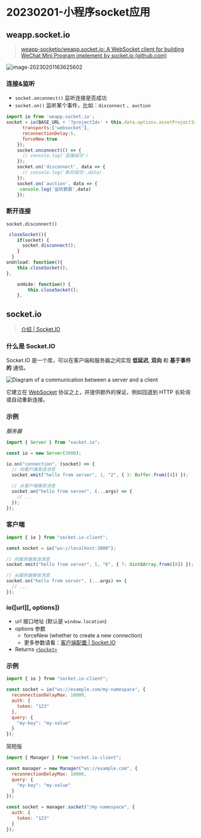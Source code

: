 # 20230201-小程序socket应用

## weapp.socket.io 

> [weapp-socketio/weapp.socket.io: A WebSocket client for building WeChat Mini Program implement by socket.io (github.com)](https://github.com/weapp-socketio/weapp.socket.io#readme)

![image-20230201163625602](https://s2.loli.net/2023/02/01/8ykwWMcpzoPhRDb.png)

### 连接&监听

- `socket.onconnect()` 监听连接是否成功
- `socket.on()` 监听某个事件，比如：`disconnect` 、`auction`

```js
import io from 'weapp.socket.io';
socket = io(BASE_URL + '?projectId=' + this.data.options.assetProjectId,{
      transports:['websocket'],
      reconnectionDelay:5,
      forceNew:true
    });
    socket.onconnect(() => {
      // console.log('连接成功')
    });
    socket.on('disconnect', data => {
      // console.log('断开成功',data)
    });
    socket.on('auction', data => {
     console.log('监听数据',data)
    });
```

### 断开连接

`socket.disconnect()`

```js
 closeSocket(){
    if(socket) {
      socket.disconnect();
    }
  }
onUnload: function(){
    this.closeSocket();
},

    onHide: function() {
        this.closeSocket();
    },
```

## socket.io

> [介绍 | Socket.IO](https://socket.io/zh-CN/docs/v4/)

### 什么是 Socket.IO[](https://socket.io/zh-CN/docs/v4/#what-socketio-is)

Socket.IO 是一个库，可以在客户端和服务器之间实现 **低延迟**, **双向** 和 **基于事件的** 通信。

![Diagram of a communication between a server and a client](https://s2.loli.net/2023/02/02/JFGd3kNljbfsR48.png)

它建立在 [WebSocket](https://fr.wikipedia.org/wiki/WebSocket) 协议之上，并提供额外的保证，例如回退到 HTTP 长轮询或自动重新连接。

### 示例

*服务器*

```js
import { Server } from "socket.io";

const io = new Server(3000);

io.on("connection", (socket) => {
  // 向客户端发送消息
  socket.emit("hello from server", 1, "2", { 3: Buffer.from([4]) });

  // 从客户端接收消息
  socket.on("hello from server", (...args) => {
    // ...
  });
});
```

### 客户端

```js
import { io } from "socket.io-client";

const socket = io("ws://localhost:3000");

// 向服务器发送消息
socket.emit("hello from server", 5, "6", { 7: Uint8Array.from([8]) });

// 从服务器接收消息
socket.on("hello from server", (...args) => {
  // ...
});
```

### io([url]\[, options])

- url  接口地址 (默认是 `window.location`)
- options 参数 
  - forceNew  (whether to create a new connection)
  - 更多参数请看：[客户端配置 | Socket.IO](https://socket.io/zh-CN/docs/v4/client-options/#low-level-engine-options)
- Returns [`<Socket>`](https://socket.io/zh-CN/docs/v4/client-api/#socket)

### 示例

```js
import { io } from "socket.io-client";

const socket = io("ws://example.com/my-namespace", {
  reconnectionDelayMax: 10000,
  auth: {
    token: "123"
  },
  query: {
    "my-key": "my-value"
  }
});
```

简短版

```js
import { Manager } from "socket.io-client";

const manager = new Manager("ws://example.com", {
  reconnectionDelayMax: 10000,
  query: {
    "my-key": "my-value"
  }
});

const socket = manager.socket("/my-namespace", {
  auth: {
    token: "123"
  }
});
```

